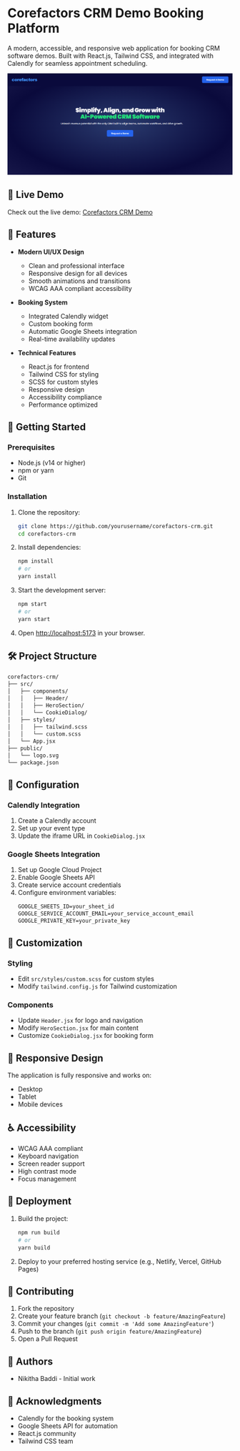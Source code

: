 # Corefactors CRM Demo Booking Platform

A modern, accessible, and responsive web application for booking CRM software demos. Built with React.js, Tailwind CSS, and integrated with Calendly for seamless appointment scheduling.

![Corefactors CRM Demo](screenshot.png)

## 🔗 Live Demo

Check out the live demo: [Corefactors CRM Demo](https://corefactors-crm.netlify.app/)

## 🌟 Features

- **Modern UI/UX Design**
  - Clean and professional interface
  - Responsive design for all devices
  - Smooth animations and transitions
  - WCAG AAA compliant accessibility

- **Booking System**
  - Integrated Calendly widget
  - Custom booking form
  - Automatic Google Sheets integration
  - Real-time availability updates

- **Technical Features**
  - React.js for frontend
  - Tailwind CSS for styling
  - SCSS for custom styles
  - Responsive design
  - Accessibility compliance
  - Performance optimized

## 🚀 Getting Started

### Prerequisites

- Node.js (v14 or higher)
- npm or yarn
- Git

### Installation

1. Clone the repository:
   ```bash
   git clone https://github.com/yourusername/corefactors-crm.git
   cd corefactors-crm
   ```

2. Install dependencies:
   ```bash
   npm install
   # or
   yarn install
   ```

3. Start the development server:
   ```bash
   npm start
   # or
   yarn start
   ```

4. Open [http://localhost:5173](http://localhost:5173) in your browser.

## 🛠️ Project Structure

```
corefactors-crm/
├── src/
│   ├── components/
│   │   ├── Header/
│   │   ├── HeroSection/
│   │   └── CookieDialog/
│   ├── styles/
│   │   ├── tailwind.scss
│   │   └── custom.scss
│   └── App.jsx
├── public/
│   └── logo.svg
└── package.json
```

## 🔧 Configuration

### Calendly Integration
1. Create a Calendly account
2. Set up your event type
3. Update the iframe URL in `CookieDialog.jsx`

### Google Sheets Integration
1. Set up Google Cloud Project
2. Enable Google Sheets API
3. Create service account credentials
4. Configure environment variables:
   ```
   GOOGLE_SHEETS_ID=your_sheet_id
   GOOGLE_SERVICE_ACCOUNT_EMAIL=your_service_account_email
   GOOGLE_PRIVATE_KEY=your_private_key
   ```

## 🎨 Customization

### Styling
- Edit `src/styles/custom.scss` for custom styles
- Modify `tailwind.config.js` for Tailwind customization

### Components
- Update `Header.jsx` for logo and navigation
- Modify `HeroSection.jsx` for main content
- Customize `CookieDialog.jsx` for booking form

## 📱 Responsive Design

The application is fully responsive and works on:
- Desktop
- Tablet
- Mobile devices

## ♿ Accessibility

- WCAG AAA compliant
- Keyboard navigation
- Screen reader support
- High contrast mode
- Focus management

## 🚀 Deployment

1. Build the project:
   ```bash
   npm run build
   # or
   yarn build
   ```

2. Deploy to your preferred hosting service (e.g., Netlify, Vercel, GitHub Pages)

## 🤝 Contributing

1. Fork the repository
2. Create your feature branch (`git checkout -b feature/AmazingFeature`)
3. Commit your changes (`git commit -m 'Add some AmazingFeature'`)
4. Push to the branch (`git push origin feature/AmazingFeature`)
5. Open a Pull Request



## 👥 Authors

- Nikitha Baddi - Initial work

## 🙏 Acknowledgments

- Calendly for the booking system
- Google Sheets API for automation
- React.js community
- Tailwind CSS team
